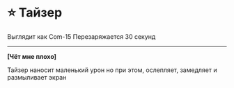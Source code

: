 # ⭐ Тайзер

Выглядит как Com-15 Перезаряжается 30 секунд

***

**\[Чёт мне плохо]**&#x20;

Тайзер наносит маленький урон но при этом, ослепляет, замедляет и размыливает экран

[\
](https://zona-228-ru.gitbook.io/edryon-baton/kniga-plaginov/kastomnye-predmety/obychnye-predmety/portativnoe-anti-dvernoe-ustroistvo)

